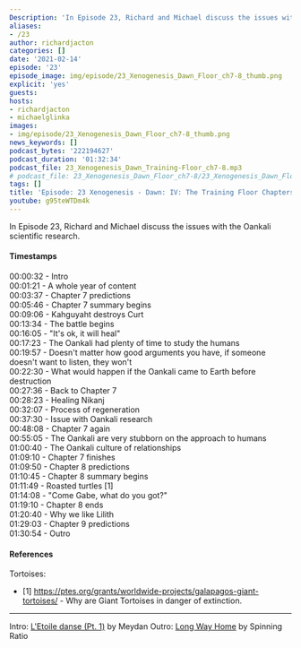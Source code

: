 ```yaml
---
Description: 'In Episode 23, Richard and Michael discuss the issues with the Oankali scientific research.'
aliases:
- /23
author: richardjacton
categories: []
date: '2021-02-14'
episode: '23'
episode_image: img/episode/23_Xenogenesis_Dawn_Floor_ch7-8_thumb.png
explicit: 'yes'
guests:
hosts:
- richardjacton
- michaelglinka
images:
- img/episode/23_Xenogenesis_Dawn_Floor_ch7-8_thumb.png
news_keywords: []
podcast_bytes: '222194627'
podcast_duration: '01:32:34'
podcast_file: 23_Xenogenesis_Dawn_Training-Floor_ch7-8.mp3
# podcast_file: 23_Xenogenesis_Dawn_Floor_ch7-8/23_Xenogenesis_Dawn_Floor_ch7-8.mp3
tags: []
title: 'Episode: 23 Xenogenesis - Dawn: IV: The Training Floor Chapters 7 & 8'
youtube: g95teWTDm4k
---
```


In Episode 23, Richard and Michael discuss the issues with the Oankali scientific research.

#### Timestamps

00:00:32 - Intro\
00:01:21 - A whole year of content\
00:03:37 - Chapter 7 predictions\
00:05:46 - Chapter 7 summary begins\
00:09:06 - Kahguyaht destroys Curt\
00:13:34 - The battle begins\
00:16:05 - "It's ok, it will heal"\
00:17:23 - The Oankali had plenty of time to study the humans\
00:19:57 - Doesn't matter how good arguments you have, if someone doesn't want to listen, they won't\
00:22:30 - What would happen if the Oankali came to Earth before destruction\
00:27:36 - Back to Chapter 7\
00:28:23 - Healing Nikanj\
00:32:07 - Process of regeneration\
00:37:30 - Issue with Oankali research\
00:48:08 - Chapter 7 again\
00:55:05 - The Oankali are very stubborn on the approach to humans\
01:00:40 - The Oankali culture of relationships\
01:09:10 - Chapter 7 finishes\
01:09:50 - Chapter 8 predictions\
01:10:45 - Chapter 8 summary begins\
01:11:49 - Roasted turtles [1]\
01:14:08 - "Come Gabe, what do you got?"\
01:19:10 - Chapter 8 ends\
01:20:40 - Why we like Lilith\
01:29:03 - Chapter 9 predictions\
01:30:54 - Outro

#### References

Tortoises:
- [1] https://ptes.org/grants/worldwide-projects/galapagos-giant-tortoises/ - Why are Giant Tortoises in danger of extinction.

---
Intro: [L'Etoile danse (Pt. 1)](https://freemusicarchive.org/music/Meydan/Havor/6-_LEtoile_danse_Pt_1_1738) by Meydan
Outro: [Long Way Home](https://freemusicarchive.org/music/Spinning_Ratio/Long_Way_Home/Long_Way_Home) by Spinning Ratio
